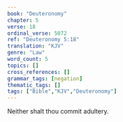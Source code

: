 ```yaml
---
book: "Deuteronomy"
chapter: 5
verse: 18
ordinal_verse: 5072
ref: "Deuteronomy 5:18"
translation: "KJV"
genre: "Law"
word_count: 5
topics: []
cross_references: []
grammar_tags: [negation]
thematic_tags: []
tags: ["Bible","KJV","Deuteronomy"]
---
```

Neither shalt thou commit adultery.
